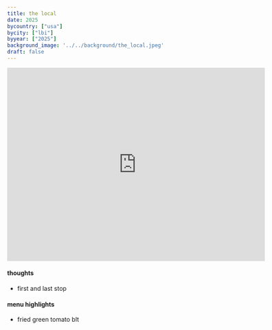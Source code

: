 ```yaml
---
title: the local
date: 2025
bycountry: ["usa"]
bycity: ["lbi"] 
byyear: ["2025"]
background_image: '../../background/the_local.jpeg' 
draft: false
---
```


<iframe src="https://www.google.com/maps/embed?pb=!1m18!1m12!1m3!1d98287.43757762288!2d-74.2589138609375!3d39.66136134224586!2m3!1f0!2f0!3f0!3m2!1i1024!2i768!4f13.1!3m3!1m2!1s0x89c1a9a694fb10e5%3A0x7833b8e206288643!2sThe%20Local%20Market%20%26%20Kitchen!5e0!3m2!1sen!2sus!4v1761420389512!5m2!1sen!2sus" width="600" height="450" style="border:0;" allowfullscreen="" loading="lazy" referrerpolicy="no-referrer-when-downgrade"></iframe>

#### thoughts

* first and last stop

#### menu highlights

* fried green tomato blt
